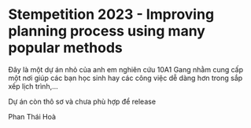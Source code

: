 # Stempetition 2023 - Improving planning process using many popular methods

Đây là một dự án nhỏ của anh em nghiên cứu 10A1 Gang nhằm cung cấp một nơi giúp các bạn học sinh hay các công việc dễ dàng hơn trong sắp xếp lịch trình,...

Dự án còn thô sơ và chưa phù hợp để release

Phan Thái Hoà
